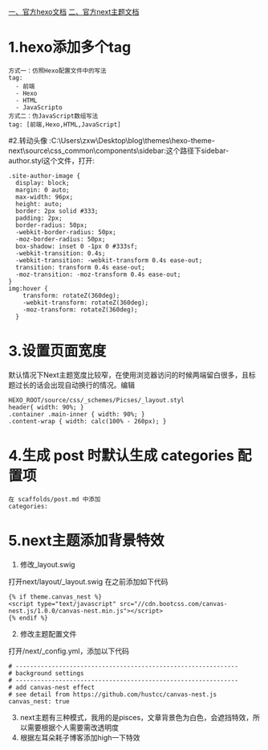 [一、官方hexo文档](https://hexo.io/zh-cn/)   [二、官方next主题文档](http://theme-next.iissnan.com/)
# 1.hexo添加多个tag #
	方式一：仿照Hexo配置文件中的写法
	tag:
	  - 前端
	  - Hexo
	  - HTML
	  - JavaScripto
	方式二：伪JavaScript数组写法
	tag: [前端,Hexo,HTML,JavaScript]

#2.转动头像
:C:\Users\zxw\Desktop\blog\themes\hexo-theme-next\source\css\_common\components\sidebar:这个路径下sidebar-author.styl这个文件，打开:

	.site-author-image {
	  display: block;
	  margin: 0 auto;
	  max-width: 96px;
	  height: auto;
	  border: 2px solid #333;
	  padding: 2px;
	  border-radius: 50px;
	  -webkit-border-radius: 50px;
	  -moz-border-radius: 50px;
	  box-shadow: inset 0 -1px 0 #333sf;
	  -webkit-transition: 0.4s;
	  -webkit-transition: -webkit-transform 0.4s ease-out;
	  transition: transform 0.4s ease-out;
	  -moz-transition: -moz-transform 0.4s ease-out;
	}
	img:hover { 
	    transform: rotateZ(360deg);
	    -webkit-transform: rotateZ(360deg);   
	    -moz-transform: rotateZ(360deg);   
	  }
# 3.设置页面宽度 #

默认情况下Next主题宽度比较窄，在使用浏览器访问的时候两端留白很多，且标题过长的话会出现自动换行的情况。编辑    

    HEXO_ROOT/source/css/_schemes/Picses/_layout.styl
    header{ width: 90%; }
    .container .main-inner { width: 90%; }
    .content-wrap { width: calc(100% - 260px); }

# 4.生成 post 时默认生成 categories 配置项 #

    在 scaffolds/post.md 中添加
    categories:
# 5.next主题添加背景特效 #


1. 修改_layout.swig

打开next/layout/_layout.swig
在</body>之前添加如下代码

	{% if theme.canvas_nest %}
	<script type="text/javascript" src="//cdn.bootcss.com/canvas-nest.js/1.0.0/canvas-nest.min.js"></script>
	{% endif %}

2. 修改主题配置文件

打开/next/_config.yml，添加以下代码
	
	# --------------------------------------------------------------
	# background settings
	# --------------------------------------------------------------
	# add canvas-nest effect
	# see detail from https://github.com/hustcc/canvas-nest.js
    canvas_nest: true
3. next主题有三种模式，我用的是pisces，文章背景色为白色，会遮挡特效，所以需要根据个人需要需改透明度
4. 根据左耳朵耗子博客添加high一下特效